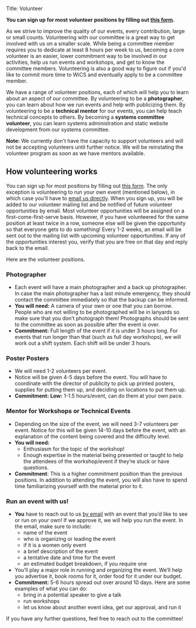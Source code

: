 Title: Volunteer

**You can sign up for most volunteer positions by filling out [this
form](https://lists.uwaterloo.ca/mailman/listinfo/wics-volunteers).**

As we strive to improve the quality of our events, every contribution, large or
small counts. Volunteering with our committee is a great way to get involved
with us on a smaller scale. While being a committee member requires you to
dedicate at least 8 hours per week to us, becoming a core volunteer is an
easier, lower commitment way to be involved in our activities, help us run
events and workshops, and get to know the committee members.  Volunteering is
also a good way to figure out if you'd like to commit more time to WiCS and
eventually apply to be a committee member.

We have a range of volunteer positions, each of which will help you to learn
about an aspect of our committee. By volunteering to be a **photographer**, you
can learn about how we run events and help with publicizing them. By
volunteering to be a **technical mentor** for our events, you can help teach
technical concepts to others. By becoming a **systems committee volunteer**, you
can learn systems administration and static website development from our systems
committee.

**Note:** We currently don't have the capacity to support volunteers and will
not be accepting volunteers until further notice. We will be reinstating 
the volunteer program as soon as we have mentors available. 

## How volunteering works

You can sign up for most positions by filling out [this
form](https://lists.uwaterloo.ca/mailman/listinfo/wics-volunteers). The only 
exception is volunteering to run your own event (mentioned below),
in which case you'll have to [email us directly](mailto:wics-ugrad@lists.uwaterloo.ca).
When you sign up, you will be
added to our volunteer mailing list and be notified of future volunteer
opportunities by email. Most volunteer opportunities will be assigned on a
first-come-first-serve basis. However, if you have volunteered for the same
position at least twice in a row, someone else will be given the opportunity so
that everyone gets to do something! Every 1-2 weeks, an email will be sent out
to the mailing list with upcoming volunteer opportunities. If any of the
opportunities interest you, verify that you are free on that day and reply back
to the email.

Here are the volunteer positions.

### Photographer

* Each event will have a main photographer and a back up photographer. In case
  the main photographer has a last minute emergency, they should contact the
  committee immediately so that the backup can be informed.
* **You will need:** A camera of your own or one that you can borrow.  People
  who are not willing to be photographed will be in lanyards so make sure that
  you don’t photograph them! Photographs should be sent to the committee as soon
  as possible after the event is over.
* **Commitment:** Full length of the event if it is under 3 hours long. For
  events that run longer than that (such as full day workshops), we will work
  out a shift system. Each shift will be under 3 hours.

### Poster Posters

* We will need 1-2 volunteers per event.
* Notice will be given 4-5 days before the event.  You will have
  to coordinate with the director of publicity to pick up printed posters,
  supplies for putting them up, and deciding on locations to put them up.
* **Commitment:** **Low:** 1-1.5 hours/event, can do them at your own pace.

### Mentor for Workshops or Technical Events

* Depending on the size of the event, we will need 3-7 volunteers per event.
  Notice for this will be given 14-10 days before the event, with an explanation
  of the content being covered and the difficulty level.
* **You will need:**
    - Enthusiasm for the topic of the workshop!
    - Enough expertise in the material being presented or taught to help the
      attendees of the workshop/event if they’re stuck or have questions.
* **Commitment**: This is a higher commitment position than the previous
  positions. In addition to attending the event, you will also have to spend
  time familiarizing yourself with the material prior to it.

### Run an event with us!

* **You** have to reach out to us [by
  email](mailto:wics-ugrad@lists.uwaterloo.ca) with an event that you’d like to
  see or run on your own! If we approve it, we will help you run the event. In
  the email, make sure to include:
    - name of the event 
    - who is organizing or leading the event
    - if it is a women only event
    - a brief description of the event
    - a tentative date and time for the event
    - an estimated budget breakdown, if you require one
* You’ll play a major role in running and organizing the event.  We’ll help you
  advertise it, book rooms for it, order food for it under our budget.
* **Commitment:** 5-6 hours spread out over around 10 days.  Here are some
  examples of what you can do:
    - bring in a potential speaker to give a talk
    - run workshops
    - let us know about another event idea, get our approval, and run it

If you have any further questions, feel free to reach out to the committee! 
